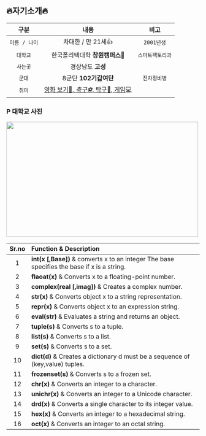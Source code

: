 ## :fire:자기소개:fire:
| 구분 | 내용 | 비고 |
|:---:|:---:|:---:|
| `이름 / 나이` | 차대한 / 만 21세:+1: | `2001년생` |
| `대학교` | 한국폴리텍대학 **창원캠퍼스**:school: | `스마트팩토리과` | 
| `사는곳` | 경상남도 **고성** |  |
| `군대` | 8군단 **102기갑여단** | `전차정비병` |
| `취미` | <u>영화 보기:movie_camera:, _축구:soccer:_, 탁구:tennis:, 게임</u>:computer: |  |
### P 대학교 사진
<img src="https://postfiles.pstatic.net/20131106_198/wlsgoryckfh_1383707003144eFJr3_JPEG/%C6%FA%B8%AE%C5%D8%BA%BB%B0%FC%BF%B7.jpg?type=w1" width="500" height="300">

| Sr.no | Function & Description |
|:---:|:---|
| 1 | **int(x [,Base])** & converts x to an integer The base specifies the base if x is a string.|
| 2 | **flaoat(x)** & Converts x to a floating-point number. |
| 3 | **complex(real [,imag])** & Creates a complex number. |
| 4 | **str(x)** & Converts object x to a string representation. |
| 5 | **repr(x)** & Converts object x to an expression string. |
| 6 | **eval(str)** & Evaluates a string and returns an object. |
| 7 | **tuple(s)** & Converts s to a tuple. |
| 8 | **list(s)** & Converts s to a list. |
| 9 | **set(s)** & Converts s to a set. |
| 10 | **dict(d)** & Creates a dictionary d must be a sequence of (key,value) tuples. |
| 11 | **frozenset(s)** & Converts s to a frozen set. |
| 12 | **chr(x)** & Converts an integer to a character. |
| 13 | **unichr(x)** & Converts an integer to a Unicode character. |
| 14 | **drd(x)** & Converts a single character to its integer value. |
| 15 | **hex(x)** & Converts an integer to a hexadecimal string. |
| 16 | **oct(x)** & Converts an integer to an octal string. |
